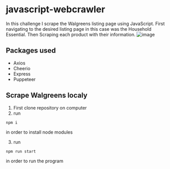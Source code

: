 # javascript-webcrawler
In this challenge I scrape the Walgreens listing page using JavaScript. First navigating to the desired listing page in this case was the Household Essential. Then Scraping each product with their information.
![image](https://user-images.githubusercontent.com/96225596/209027043-b22cf319-ad52-4d78-ade0-07d99beec867.png)

## Packages used
* Axios
* Cheerio
* Express
* Puppeteer

## Scrape Walgreens localy
1. First clone repository on computer
2. run 
```
npm i
```
in order to install node modules

3. run
```
npm run start
```
in order to run the program
